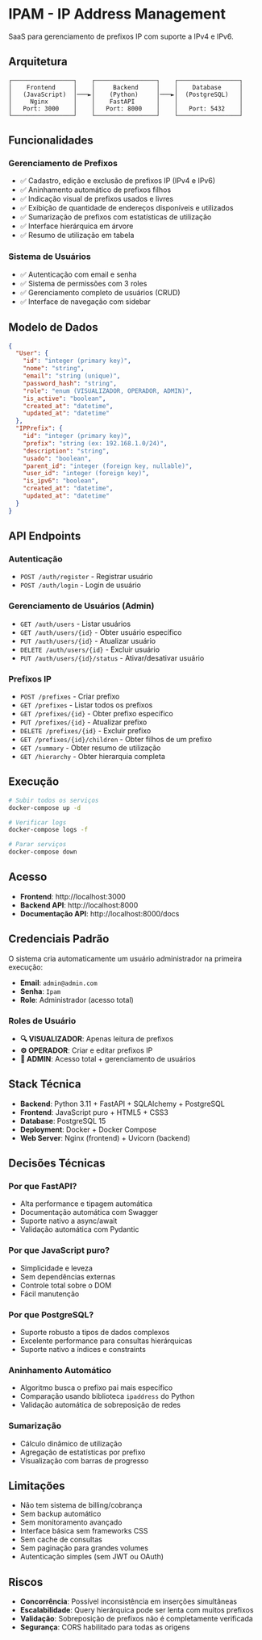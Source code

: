 # IPAM - IP Address Management

SaaS para gerenciamento de prefixos IP com suporte a IPv4 e IPv6.

## Arquitetura

```
┌─────────────────┐    ┌─────────────────┐    ┌─────────────────┐
│    Frontend     │    │     Backend     │    │    Database     │
│   (JavaScript)  │───►│    (Python)     │───►│  (PostgreSQL)   │
│     Nginx       │    │    FastAPI      │    │                 │
│   Port: 3000    │    │   Port: 8000    │    │   Port: 5432    │
└─────────────────┘    └─────────────────┘    └─────────────────┘
```

## Funcionalidades

### Gerenciamento de Prefixos
- ✅ Cadastro, edição e exclusão de prefixos IP (IPv4 e IPv6)
- ✅ Aninhamento automático de prefixos filhos
- ✅ Indicação visual de prefixos usados e livres
- ✅ Exibição de quantidade de endereços disponíveis e utilizados
- ✅ Sumarização de prefixos com estatísticas de utilização
- ✅ Interface hierárquica em árvore
- ✅ Resumo de utilização em tabela

### Sistema de Usuários
- ✅ Autenticação com email e senha
- ✅ Sistema de permissões com 3 roles
- ✅ Gerenciamento completo de usuários (CRUD)
- ✅ Interface de navegação com sidebar

## Modelo de Dados

```json
{
  "User": {
    "id": "integer (primary key)",
    "nome": "string",
    "email": "string (unique)",
    "password_hash": "string",
    "role": "enum (VISUALIZADOR, OPERADOR, ADMIN)",
    "is_active": "boolean",
    "created_at": "datetime",
    "updated_at": "datetime"
  },
  "IPPrefix": {
    "id": "integer (primary key)",
    "prefix": "string (ex: 192.168.1.0/24)",
    "description": "string",
    "usado": "boolean",
    "parent_id": "integer (foreign key, nullable)",
    "user_id": "integer (foreign key)",
    "is_ipv6": "boolean",
    "created_at": "datetime",
    "updated_at": "datetime"
  }
}
```

## API Endpoints

### Autenticação
- `POST /auth/register` - Registrar usuário
- `POST /auth/login` - Login de usuário

### Gerenciamento de Usuários (Admin)
- `GET /auth/users` - Listar usuários
- `GET /auth/users/{id}` - Obter usuário específico
- `PUT /auth/users/{id}` - Atualizar usuário
- `DELETE /auth/users/{id}` - Excluir usuário
- `PUT /auth/users/{id}/status` - Ativar/desativar usuário

### Prefixos IP
- `POST /prefixes` - Criar prefixo
- `GET /prefixes` - Listar todos os prefixos
- `GET /prefixes/{id}` - Obter prefixo específico
- `PUT /prefixes/{id}` - Atualizar prefixo
- `DELETE /prefixes/{id}` - Excluir prefixo
- `GET /prefixes/{id}/children` - Obter filhos de um prefixo
- `GET /summary` - Obter resumo de utilização
- `GET /hierarchy` - Obter hierarquia completa

## Execução

```bash
# Subir todos os serviços
docker-compose up -d

# Verificar logs
docker-compose logs -f

# Parar serviços
docker-compose down
```

## Acesso

- **Frontend**: http://localhost:3000
- **Backend API**: http://localhost:8000
- **Documentação API**: http://localhost:8000/docs

## Credenciais Padrão

O sistema cria automaticamente um usuário administrador na primeira execução:

- **Email**: `admin@admin.com`
- **Senha**: `Ipam`
- **Role**: Administrador (acesso total)

### Roles de Usuário

- **🔍 VISUALIZADOR**: Apenas leitura de prefixos
- **⚙️ OPERADOR**: Criar e editar prefixos IP  
- **👑 ADMIN**: Acesso total + gerenciamento de usuários

## Stack Técnica

- **Backend**: Python 3.11 + FastAPI + SQLAlchemy + PostgreSQL
- **Frontend**: JavaScript puro + HTML5 + CSS3
- **Database**: PostgreSQL 15
- **Deployment**: Docker + Docker Compose
- **Web Server**: Nginx (frontend) + Uvicorn (backend)

## Decisões Técnicas

### Por que FastAPI?
- Alta performance e tipagem automática
- Documentação automática com Swagger
- Suporte nativo a async/await
- Validação automática com Pydantic

### Por que JavaScript puro?
- Simplicidade e leveza
- Sem dependências externas
- Controle total sobre o DOM
- Fácil manutenção

### Por que PostgreSQL?
- Suporte robusto a tipos de dados complexos
- Excelente performance para consultas hierárquicas
- Suporte nativo a índices e constraints

### Aninhamento Automático
- Algoritmo busca o prefixo pai mais específico
- Comparação usando biblioteca `ipaddress` do Python
- Validação automática de sobreposição de redes

### Sumarização
- Cálculo dinâmico de utilização
- Agregação de estatísticas por prefixo
- Visualização com barras de progresso

## Limitações

- Não tem sistema de billing/cobrança
- Sem backup automático
- Sem monitoramento avançado
- Interface básica sem frameworks CSS
- Sem cache de consultas
- Sem paginação para grandes volumes
- Autenticação simples (sem JWT ou OAuth)

## Riscos

- **Concorrência**: Possível inconsistência em inserções simultâneas
- **Escalabilidade**: Query hierárquica pode ser lenta com muitos prefixos
- **Validação**: Sobreposição de prefixos não é completamente verificada
- **Segurança**: CORS habilitado para todas as origens